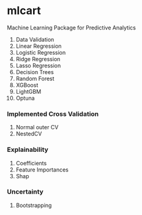 # mlcart

Machine Learning Package for Predictive Analytics

1. Data Validation
2. Linear Regression
3. Logistic Regression
4. Ridge Regression
5. Lasso Regression
6. Decision Trees
7. Random Forest
8. XGBoost
9. LightGBM
10. Optuna


### Implemented Cross Validation
1. Normal outer CV
2. NestedCV


### Explainability
1. Coefficients
2. Feature Importances
3. Shap

### Uncertainty
1. Bootstrapping
